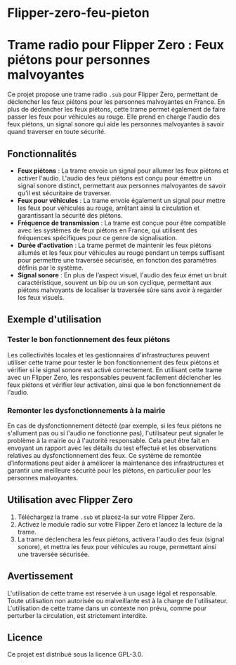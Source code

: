# Flipper-zero-feu-pieton

# Trame radio pour Flipper Zero : Feux piétons pour personnes malvoyantes

Ce projet propose une trame radio `.sub` pour Flipper Zero, permettant de déclencher les feux piétons pour les personnes malvoyantes en France. En plus de déclencher les feux piétons, cette trame permet également de faire passer les feux pour véhicules au rouge. Elle prend en charge l'audio des feux piétons, un signal sonore qui aide les personnes malvoyantes à savoir quand traverser en toute sécurité.

## Fonctionnalités
- **Feux piétons** : La trame envoie un signal pour allumer les feux piétons et activer l'audio. L'audio des feux piétons est conçu pour émettre un signal sonore distinct, permettant aux personnes malvoyantes de savoir qu'il est sécuritaire de traverser.
- **Feux pour véhicules** : La trame envoie également un signal pour mettre les feux pour véhicules au rouge, arrêtant ainsi la circulation et garantissant la sécurité des piétons.
- **Fréquence de transmission** : La trame est conçue pour être compatible avec les systèmes de feux piétons en France, qui utilisent des fréquences spécifiques pour ce genre de signalisation.
- **Durée d'activation** : La trame permet de maintenir les feux piétons allumés et les feux pour véhicules au rouge pendant un temps suffisant pour permettre une traversée sécurisée, en fonction des paramètres définis par le système.
- **Signal sonore** : En plus de l’aspect visuel, l'audio des feux émet un bruit caractéristique, souvent un bip ou un son cyclique, permettant aux piétons malvoyants de localiser la traversée sûre sans avoir à regarder les feux visuels.

## Exemple d'utilisation

### Tester le bon fonctionnement des feux piétons
Les collectivités locales et les gestionnaires d'infrastructures peuvent utiliser cette trame pour tester le bon fonctionnement des feux piétons et vérifier si le signal sonore est activé correctement. En utilisant cette trame avec un Flipper Zero, les responsables peuvent facilement déclencher les feux piétons et vérifier leur activation, ainsi que le bon fonctionnement de l'audio.

### Remonter les dysfonctionnements à la mairie
En cas de dysfonctionnement détecté (par exemple, si les feux piétons ne s'allument pas ou si l'audio ne fonctionne pas), l'utilisateur peut signaler le problème à la mairie ou à l'autorité responsable. Cela peut être fait en envoyant un rapport avec les détails du test effectué et les observations relatives au dysfonctionnement des feux. Ce système de remontée d’informations peut aider à améliorer la maintenance des infrastructures et garantir une meilleure sécurité pour les piétons, en particulier pour les personnes malvoyantes.

## Utilisation avec Flipper Zero

1. Téléchargez la trame `.sub` et placez-la sur votre Flipper Zero.
2. Activez le module radio sur votre Flipper Zero et lancez la lecture de la trame.
3. La trame déclenchera les feux piétons, activera l'audio des feux (signal sonore), et mettra les feux pour véhicules au rouge, permettant ainsi une traversée sécurisée.

## Avertissement

L'utilisation de cette trame est réservée à un usage légal et responsable. Toute utilisation non autorisée ou malveillante est à la charge de l'utilisateur. L'utilisation de cette trame dans un contexte non prévu, comme pour perturber la circulation, est strictement interdite.

## Licence

Ce projet est distribué sous la licence GPL-3.0.

